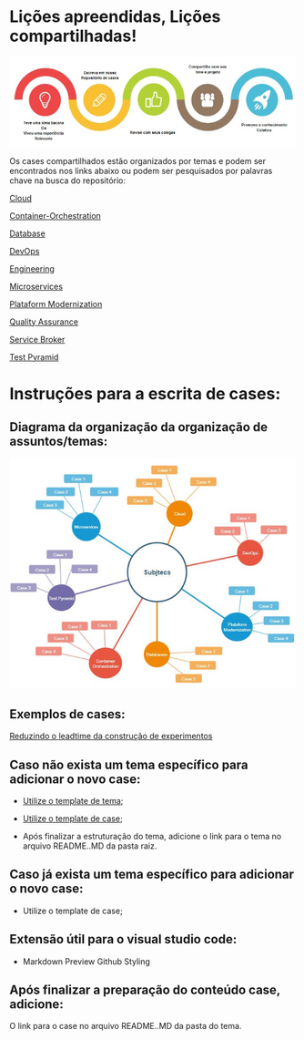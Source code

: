# Lições apreendidas, Lições compartilhadas!

![flow](Subjects/Assets/Home.JPG)

Os cases compartilhados estão organizados por temas e podem ser encontrados nos links abaixo ou podem ser pesquisados por palavras chave na busca do repositório:

[Cloud](https://github.com/cristianom-ciandt/Lessons-Learned/tree/master/Subjects/Cloud)

[Container-Orchestration](https://github.com/cristianom-ciandt/Lessons-Learned/tree/master/Subjects/Container-Orchestration)

[Database](https://github.com/cristianom-ciandt/Lessons-Learned/tree/master/Subjects/Database)

[DevOps](https://github.com/cristianom-ciandt/Lessons-Learned/tree/master/Subjects/DevOps)

[Engineering](https://github.com/cristianom-ciandt/Lessons-Learned/tree/master/Subjects/Engineering)

[Microservices](https://github.com/cristianom-ciandt/Lessons-Learned/tree/master/Subjects/Microservices)

[Plataform Modernization](https://github.com/cristianom-ciandt/Lessons-Learned/tree/master/Subjects/Plataform-Modernization)

[Quality Assurance](https://github.com/cristianom-ciandt/Lessons-Learned/tree/master/Subjects/Quality-Assurance)

[Service Broker](https://github.com/cristianom-ciandt/Lessons-Learned/tree/master/Subjects/Service-Broker)

[Test Pyramid](https://github.com/cristianom-ciandt/Lessons-Learned/tree/master/Subjects/Test-Pyramid)

# Instruções para a escrita de cases:

## Diagrama da organização da organização de assuntos/temas:
![Folder Structure](Subjects/Assets/Folder_Structure.JPG)

## Exemplos de cases:

[Reduzindo o leadtime da construção de experimentos](https://github.com/cristianom-ciandt/Lessons-Learned/tree/master/Subjects/Engineering/Case1/)

## Caso não exista um tema específico para adicionar o novo case:

* [Utilize o template de tema](https://github.com/cristianom-ciandt/Lessons-Learned/tree/master/Subjects/Tema%20Template);

* [Utilize o template de case](https://github.com/cristianom-ciandt/Lessons-Learned/tree/master/Subjects/Case%20Template);

* Após finalizar a estruturação do tema, adicione o link para o tema no arquivo README..MD da pasta raiz.

## Caso já exista um tema específico para adicionar o novo case:

* Utilize o template de case;

## Extensão útil para o visual studio code:
* Markdown Preview Github Styling

## Após finalizar a preparação do conteúdo case, adicione:

O link para o case no arquivo README..MD da pasta do tema.